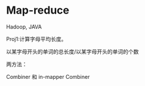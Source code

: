 # Map-reduce
Hadoop, JAVA

Proj1:计算字母平均长度。

以某字母开头的单词的总长度/以某字母开头的单词的个数

两方法：

Combiner 和 in-mapper Combiner 
